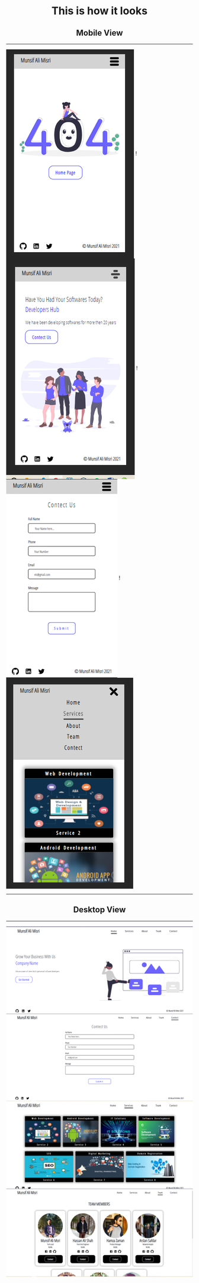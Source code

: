 ###  <h1 align="center">This is how it looks</h1>
### <h2 align="center">Mobile View </h2>
---

<img src="https://github.com/munsif12/ReactWebsite3/blob/master/src/projectImages/m_errorPage.PNG" align="center" margin="100p"/> !<img src="https://github.com/munsif12/ReactWebsite3/blob/master/src/projectImages/m_about.PNG" align="center"/> ! <img src="https://github.com/munsif12/ReactWebsite3/blob/master/src/projectImages/M_contect.PNG" align="center"/> ! <img src="https://github.com/munsif12/ReactWebsite3/blob/master/src/projectImages/m_services.PNG" align="center"/>

---

### <h2 align="center">Desktop View </h2>

---
 <img src="https://github.com/munsif12/ReactWebsite3/blob/master/src/projectImages/homePage.PNG" align="center"/> 
 <img src="https://github.com/munsif12/ReactWebsite3/blob/master/src/projectImages/Contectpage.PNG" align="center"/>
<img src="https://github.com/munsif12/ReactWebsite3/blob/master/src/projectImages/servicesPage.PNG" align="center"/>
 <img src="https://github.com/munsif12/ReactWebsite3/blob/master/src/projectImages/teamMembers.PNG" align="center"/>
